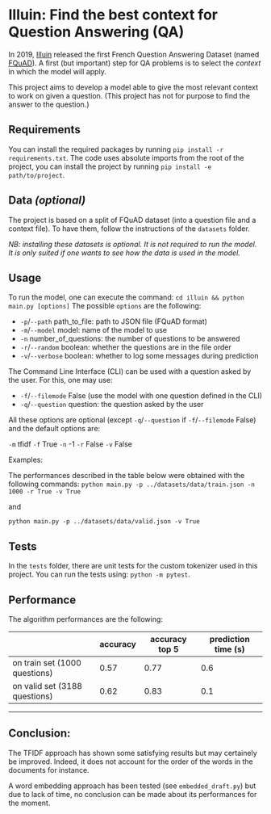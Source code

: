 # Illuin: Find the best context for Question Answering (QA)

In 2019, [Illuin](https://www.illuin.tech/) released the first French Question Answering Dataset (named [FQuAD](https://fquad.illuin.tech/)). A first (but important) step for QA problems is to select the *context* in which the model will apply.

This project aims to develop a model able to give the most relevant context to work on given a question. (This project has not for purpose to find the answer to the question.)

## Requirements

You can install the required packages by running `pip install -r requirements.txt`. The code uses absolute imports from the root of the project, you can install the project by running `pip install -e path/to/project`.

## Data *(optional)*

The project is based on a split of FQuAD dataset (into a question file and a context file). To have them, follow the instructions of the `datasets` folder. 

*NB: installing these datasets is optional. It is not required to run the model. It is only suited if one wants to see how the data is used in the model.*

## Usage

To run the model, one can execute the command:
`cd illuin && python main.py [options]`
The possible `options` are the following:
- `-p`/`--path` path_to_file: path to JSON file (FQuAD format)
- `-m`/`--model` model: name of the model to use
- `-n` number_of_questions: the number of questions to be answered
- `-r`/`--random` boolean: whether the questions are in the file order
- `-v`/`--verbose` boolean: whether to log some messages during prediction

The Command Line Interface (CLI) can be used with a question asked by the user. For this, one may use:

- `-f`/`--filemode` False (use the model with one question defined in the CLI)
- `-q`/`--question` question: the question asked by the user

All these options are optional (except `-q`/`--question` if `-f`/`--filemode` False) and the default options are:

`-m` tfidf `-f` True `-n` -1 `-r` False  `-v` False

Examples:

The performances described in the table below were obtained with the following commands:
`python main.py -p ../datasets/data/train.json -n 1000 -r True -v True`

and

`python main.py -p ../datasets/data/valid.json -v True`

## Tests

In the `tests` folder, there are unit tests for the custom tokenizer used in this project. You can run the tests using: `python -m pytest`.

## Performance

The algorithm performances are the following:

|                              | accuracy      |  accuracy top 5 | prediction time (s)
| ----------------------------| ------------- |------------- | ------------- |
| on train set (1000 questions)  | 0.57      | 0.77         | 0.6 |
| on valid set (3188 questions)| 0.62        | 0.83         | 0.1 |

----

## Conclusion: 

The TFIDF approach has shown some satisfying results but may certainely be improved. Indeed, it does not account for the order of the words in the documents for instance. 

A word embedding approach has been tested (see `embedded_draft.py`) but due to lack of time, no conclusion can be made about its performances for the moment.